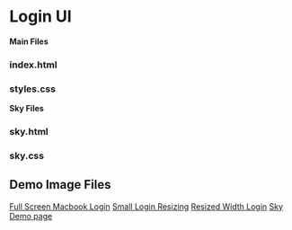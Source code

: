 
# Login UI
**Main Files**
### index.html
### styles.css

**Sky Files**
### sky.html
### sky.css

## Demo Image Files
[Full Screen Macbook Login](https://github.com/achavez101/login-ui-chavez/blob/main/full-screen-macbook.png)
[Small Login Resizing](https://github.com/achavez101/login-ui-chavez/blob/main/small.png)
[Resized Width Login](https://github.com/achavez101/login-ui-chavez/blob/main/width-resized.png)
[Sky Demo page](https://github.com/achavez101/login-ui-chavez/blob/main/Sky.png)
